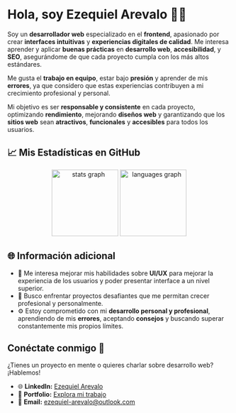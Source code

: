 # Hola, soy Ezequiel Arevalo 👋🏽

Soy un **desarrollador web** especializado en el **frontend**, apasionado por crear **interfaces intuitivas** y **experiencias digitales de calidad**. Me interesa aprender y aplicar **buenas prácticas** en **desarrollo web**, **accesibilidad**, y **SEO**, asegurándome de que cada proyecto cumpla con los más altos estándares.

Me gusta el **trabajo en equipo**, estar bajo **presión** y aprender de mis **errores**, ya que considero que estas experiencias contribuyen a mi crecimiento profesional y personal.

Mi objetivo es ser **responsable y consistente** en cada proyecto, optimizando **rendimiento**, mejorando **diseños web** y garantizando que los **sitios web** sean **atractivos**, **funcionales** y **accesibles** para todos los usuarios.

## 📈 Mis Estadísticas en GitHub

<div align="center">
  <img src="https://github-readme-stats.vercel.app/api?username=ezequiel-arevalo&hide_title=false&hide_rank=false&show_icons=true&include_all_commits=true&count_private=true&disable_animations=false&theme=dracula&locale=en&hide_border=false&order=1" height="150" alt="stats graph"  />
  <img src="https://github-readme-stats.vercel.app/api/top-langs?username=ezequiel-arevalo&locale=en&hide_title=false&layout=compact&card_width=320&langs_count=5&theme=dracula&hide_border=false&order=2" height="150" alt="languages graph"  />
</div>

## 🌐 Información adicional
- 🎨 Me interesa mejorar mis habilidades sobre **UI/UX** para mejorar la experiencia de los usuarios y poder presentar interface a un nivel superior.
- 📖 Busco enfrentar proyectos desafiantes que me permitan crecer profesional y personalmente.
- ⚙️ Estoy comprometido con mi **desarrollo personal y profesional**, aprendiendo de mis **errores**, aceptando **consejos** y buscando superar constantemente mis propios límites.

## Conéctate conmigo 📢
¿Tienes un proyecto en mente o quieres charlar sobre desarrollo web? ¡Hablemos!  
- 🌐 **LinkedIn:** [Ezequiel Arevalo](https://www.linkedin.com/in/ezequiel-arevalo/)  
- 💼 **Portfolio:** [Explora mi trabajo](https://www.ezequiel-arevalo.com)  
- 📧 **Email:** ezequiel-arevalo@outlook.com  
